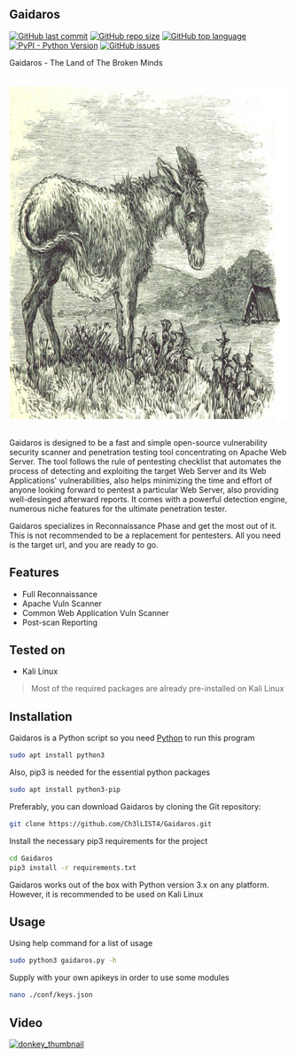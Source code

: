 ## Gaidaros
[![GitHub last commit](https://img.shields.io/github/last-commit/Ch3lLIST4/Gaidaros?logo=github)](#)
[![GitHub repo size](https://img.shields.io/github/repo-size/Ch3lLIST4/Gaidaros?color=red&logo=github)](#)
[![GitHub top language](https://img.shields.io/github/languages/top/Ch3lLIST4/Gaidaros?logo=python&logoColor=yellow)](https://www.python.org/)
[![PyPI - Python Version](https://img.shields.io/pypi/pyversions/icmplib?color=purple&label=version&logo=python&logoColor=yellow)](https://www.python.org/downloads/)
[![GitHub issues](https://img.shields.io/github/issues-raw/Ch3lLIST4/Gaidaros?logo=github)](#)


Gaidaros - The Land of The Broken Minds
<br/><br/><br/>
<img src="https://github.com/Ch3lLIST4/Gaidaros/blob/main/images/banner.jpg" alt="donkey_banner" height="600">
<br/><br/>

Gaidaros is designed to be a fast and simple open-source vulnerability security scanner and penetration testing tool concentrating on Apache Web Server. The tool follows the rule of pentesting checklist that automates the process of detecting and exploiting the target Web Server and its Web Applications' vulnerabilities, also helps minimizing the time and effort of anyone looking forward to pentest a particular Web Server, also providing well-desinged afterward reports. It comes with a powerful detection engine, numerous niche features for the ultimate penetration tester. 

Gaidaros specializes in Reconnaissance Phase and get the most out of it. This is not recommended to be a replacement for pentesters. All you need is the target url, and you are ready to go.

## Features

- Full Reconnaissance
- Apache Vuln Scanner
- Common Web Application Vuln Scanner
- Post-scan Reporting

## Tested on

- Kali Linux
> Most of the required packages are already pre-installed on Kali Linux 

## Installation

Gaidaros is a Python script so you need [Python](https://www.python.org/downloads/) to run this program
```bash
sudo apt install python3
```
Also, pip3 is needed for the essential python packages
```bash
sudo apt install python3-pip
```
Preferably, you can download Gaidaros by cloning the Git repository:
```bash
git clone https://github.com/Ch3lLIST4/Gaidaros.git 
```
Install the necessary pip3 requirements for the project
```bash
cd Gaidaros
pip3 install -r requirements.txt
```
Gaidaros works out of the box with Python version 3.x on any platform. However, it is recommended to be used on Kali Linux

## Usage

Using help command for a list of usage
```bash
sudo python3 gaidaros.py -h
```
Supply with your own apikeys in order to use some modules
```bash
nano ./conf/keys.json
```

## Video
[![donkey_thumbnail](https://img.youtube.com/vi/BbYwEgnk1dE/0.jpg)](https://www.youtube.com/watch?v=dQw4w9WgXcQ)
